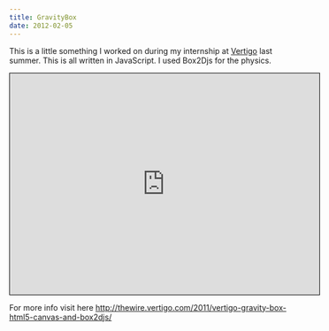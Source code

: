 ```yaml
---
title: GravityBox
date: 2012-02-05
---
```

This is a little something I worked on during my internship at <a title="Vertigo" href="http://vertigo.com/" target="_blank">Vertigo</a> last summer. This is all written in JavaScript. I used Box2Djs for the physics.

<iframe style="border: 1px solid black;" src="http://labs.vertigo.com/GravityBox/GravityBox.htm?showInstruction=true" width="560" height="400"></iframe>

For more info visit here <a title="here" href="http://thewire.vertigo.com/2011/vertigo-gravity-box-html5-canvas-and-box2djs/">http://thewire.vertigo.com/2011/vertigo-gravity-box-html5-canvas-and-box2djs/</a>
